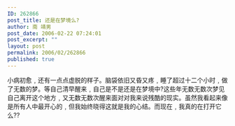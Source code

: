 ```yaml
---
ID: 262866
post_title: 还是在梦境么?
author: 南 靖男
post_date: 2006-02-22 07:24:01
post_excerpt: ""
layout: post
permalink: 2006/02/262866
published: true
---
```

小病初愈﹐还有一点点虚脱的样子。脑袋依旧又昏又疼﹐睡了超过十二个小时﹐做了无数的梦。等自己清早醒来﹐自己是不是还是在梦境中?这些年无数无数次梦见自己离开这个地方﹐又无数无数次醒来面对对我来说残酷的现实。虽然我看起来像是所有人中最开心的﹐但我始终晓得这就是我的心结。而现在﹐我真的在打开它么??